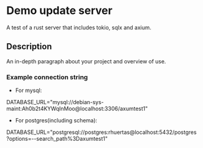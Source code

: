# Demo update server

A test of a rust server that includes tokio, sqlx and axium.

## Description

An in-depth paragraph about your project and overview of use.

### Example  connection string

- For mysql:


DATABASE_URL="mysql://debian-sys-maint:Ah0b2t4KYWqInMoo@localhost:3306/axumtest1"

- For postgres(including schema):


DATABASE_URL="postgresql://postgres:rhuertas@localhost:5432/postgres?options=--search_path%3Daxumtest1"



